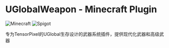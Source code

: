 # UGlobalWeapon - Minecraft Plugin

![Minecraft](https://img.shields.io/badge/Minecraft-1.21%2B-blue?style=flat&logo=minecraft)
![Spigot](https://img.shields.io/badge/Spigot-API-ED8C1A?style=flat&logo=java)

专为TensorPixel的UGlobal生存设计的武器系统插件，提供现代化武器和高级武器


